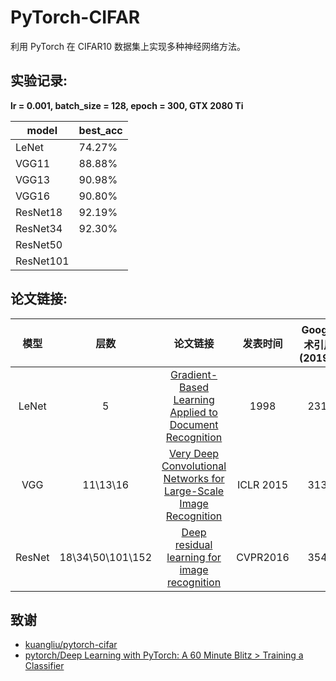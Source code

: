 # PyTorch-CIFAR

利用 PyTorch 在 CIFAR10 数据集上实现多种神经网络方法。

## 实验记录:
**lr = 0.001, batch_size = 128, epoch = 300, GTX 2080 Ti** 

 model|best_acc
 ---|---
 LeNet|74.27%|
 VGG11|88.88%|
 VGG13|90.98%|
 VGG16|90.80%|
 ResNet18|92.19%|
 ResNet34|92.30%
 ResNet50|
 ResNet101|
 
 
 

 
 
 ## 论文链接:
 
 模型|层数 | 论文链接 |发表时间|Google学术引用数(2019.12)
 :---: |:---:| :---:|:---:|:---:
 LeNet|5|[Gradient-Based Learning Applied to Document Recognition](http://yann.lecun.com/exdb/publis/pdf/lecun-01a.pdf)|1998|23110
VGG|11\13\16|[Very Deep Convolutional Networks for Large-Scale Image Recognition](https://arxiv.org/pdf/1409.1556.pdf%20http://arxiv.org/abs/1409.1556.pdf) |ICLR 2015|31319
ResNet|18\34\50\101\152|[Deep residual learning for image recognition](http://openaccess.thecvf.com/content_cvpr_2016/papers/He_Deep_Residual_Learning_CVPR_2016_paper.pdf)|CVPR2016|35470|


## 致谢

* [kuangliu/pytorch-cifar](https://github.com/kuangliu/pytorch-cifar)
* [pytorch/Deep Learning with PyTorch: A 60 Minute Blitz > Training a Classifier 
](https://pytorch.org/tutorials/beginner/blitz/cifar10_tutorial.html#sphx-glr-beginner-blitz-cifar10-tutorial-py)

